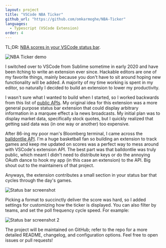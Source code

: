 ```yaml
---
layout: project
title: "VSCode NBA Ticker"
github_url: "https://github.com/omkarmoghe/NBA-Ticker"
languages:
  - Typescript (VSCode Extension)
order: 4
---
```


TL;DR: [NBA scores in your VSCode status bar](https://marketplace.visualstudio.com/items?itemName=omkarmoghe.nba-ticker).

![NBA Ticker demo](https://github.com/omkarmoghe/NBA-Ticker/raw/master/images/demo-gif-1.gif)

I switched over to VSCode from Sublime sometime in early 2020 and have been itching to write an extension ever since. Hackable editors are one of my favorite things, mainly because you don't have to sit around hoping new functionality will be added. A majority of my time working is spent in my editor, so naturally I decided to build an extension to lower my productivity.

I wasn't sure what I wanted to build when I started, so I worked backwards from this list of [public APIs](https://github.com/public-apis/public-apis). My original idea for this extension was a more general purpose status bar extension that could display arbitrary information in a marquee effect a la news broadcasts. My initial plan was to display market data, specifically stock quotes, but I quickly realized that getting said data was (in one way or another) too expensive.

After 86-ing my poor man's Bloomberg terminal, I came across the [balldontlie API](https://www.balldontlie.io/#introduction). I'm a huge basketball fan so building an extension to track games and keep me updated on scores was a perfect way to mess around with VSCode's extension API. The best part was that balldontlie was truly public, which meant I didn't need to distribute keys or do the annoying OAuth dance to hook my app (in this case an extension) to the API. Big shout out to the maintainers of that project.

Anyways, the extension contributes a small section in your status bar that cycles through the day's games.

![Status bar screenshot](https://i.imgur.com/X3ztw8Q.png)

Picking a format to succinctly deliver the score was hard, so I added settings for customizing how the ticker is displayed. You can also filter by teams, and set the poll frequency cycle speed. For example:

![Status bar screenshot 2](https://i.imgur.com/pXTZVSo.png)

The project will be maintained on GitHub; refer to the repo for a more detailed README, changelog, and configuration options. Feel free to open issues or pull requests!
